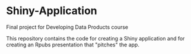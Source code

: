 # Shiny-Application
Final project for Developing Data Products course

This repository contains the code for creating a Shiny application and for creating an Rpubs presentation that "pitches" the app.
